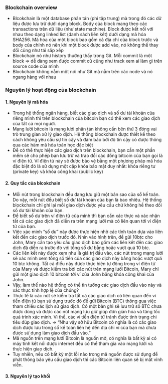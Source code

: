 ### Blockchain overview
- Blcokchain là một database phân tán (phi tập trung) mà trong đó các dữ liệu được lưu trữ dưới dạng block. Body của block mang theo các transactions trên dữ liệu (như state machine). Block được kết nối với nhau theo dạng linked list (danh sách liên kết) dưới dạng mã hóa SHA256. Mã hóa của một block bao gồm cả địa chỉ của block trước và body của chính nó nên khi một block được add vào, nó không thể thay đổi cũng như tái sắp xếp
- Blockchain nó như history thường thấy trong Git. Mỗi commit là một block => dễ dàng xem được commit cũ cũng như track xem ai làm gì trên source code của mình
- Blockchain không nằm một nơi như Git mà nằm trên các node và nó ngang hàng với nhau
### Nguyên lý hoạt động của blockchain
#### 1. Nguyên lý mã hóa
- Trong hệ thống ngân hàng, biết các giao dịch và số dư tài khoản của riêng mình thì trên blockchain của bitcoin bạn có thể xem các giao dịch của tất cả mọi người.
- Mạng lưới bitcoin là mạng lưới phân tán không cần bên thứ 3 đóng vai trò trung gian xử lý giao dịch. Hệ thống blockchain được thiết kế theo cách không yêu cầu sự tin cậy và đảm bảo bởi độ tin cậy có được thông qua các hàm mã hóa toán học đặc biệt
- Để có thể thực hiện các giao dịch trên blockchain, bạn cần một phần mềm sẽ cho phép bạn lưu trữ và trao đổi các đồng bitcoin của bạn gọi là ví điện tử. Ví điện tử này sẽ được bảo vệ bằng một phương pháp mã hóa đặc biệt đó là sử dụng một cặp khóa bảo mật duy nhất: khóa riêng tư (private key) và khóa công khai (public key)
#### 2. Quy tắc của blcokchain
- Mỗi nút trong blockchain đều đang lưu giữ một bản sao của sổ kế toán. Do vậy, mỗi nút đều biết số dư tài khoản của bạn là bao nhiêu. Hệ thống blockchain chỉ ghi lại mỗi giao dịch được yêu cầu chứ không hề theo dõi số dư tài khoản của bạn.
- Để biết số dư trên ví điện tử của mình thì bạn cần xác thực và xác nhận tất cả các giao dịch đã diễn ra trên mạng lưới mà có liên quan tới ví điện tử của bạn.
- Việc xác minh “số dư” này được thực hiện nhờ các tính toán dựa vào liên kết đến các giao dịch trước đó. Nhìn vào hình trên, để gửi 10btc cho John, Mary cần tạo yêu cầu giao dịch bao gồm các liên kết đến các giao dịch đã diễn ra trước đó với tổng số dư bằng hoặc vượt quá 10 btc.
- Các liên kết này được xem như là giá trị đầu vào, các nút trong mạng lưới sẽ xác minh xem tổng số tiền của các giao dịch này bằng hoặc vượt quá 10 btc không. Tất cả điều này được thực hiện tự động trong ví điện tử của Mary và được kiểm tra bởi các nút trên mạng lưới Bitcoin, Mary chỉ gửi một giao dịch 10 bitcoin tới ví của John bằng khóa công khai của John.
- Vậy, làm thế nào hệ thống có thể tin tưởng các giao dịch đầu vào này và xác thực tính hợp lệ của chúng?
- Thực tế là các nút sẽ kiểm tra tất cả các giao dịch có liên quan đến ví tiền điện tử bạn sử dụng trước đó để gửi Bitcoin (BTC) thông qua việc tham chiếu các lịch sử giao dịch. Có một bản ghi sẽ lưu trữ số BTC chưa được dùng và được các nút mạng lưu giữ giúp đơn giản hóa và tăng tốc quá trình xác minh. Vì thế, các ví tiền điện tử tránh được tình trạng chi tiêu đúp giao dịch.
  => “Như vậy sở hữu Bitcoin có nghĩa là có các giao dịch được lưu trong sổ kế toán liên hệ đến địa chỉ ví của bạn mà chưa được sử dụng làm giao dịch đầu vào.”
- Mã nguồn trên mạng lưới Bitcoin là nguồn mở, có nghĩa là bất kỳ ai có máy tính kết nối được internet đều có thể tham gia vào mạng lưới và thực hiện giao dịch.
- Tuy nhiên, nếu có bất kỳ một lỗi nào trong mã nguồn được sử dụng để phát thông báo yêu cầu giao dịch thì các Bitcoin liên quan sẽ bị mất vĩnh viễn.
#### 3. Nguyên lý tạo khối
